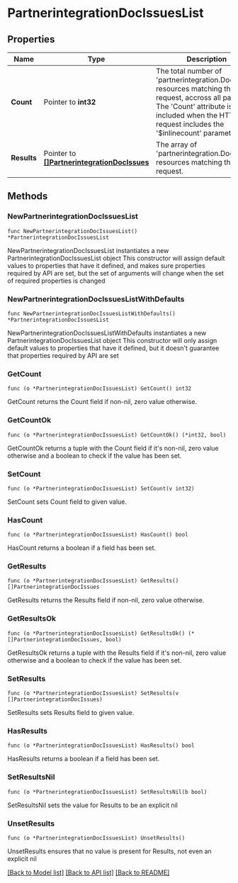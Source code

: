 # PartnerintegrationDocIssuesList

## Properties

Name | Type | Description | Notes
------------ | ------------- | ------------- | -------------
**Count** | Pointer to **int32** | The total number of &#39;partnerintegration.DocIssues&#39; resources matching the request, accross all pages. The &#39;Count&#39; attribute is included when the HTTP GET request includes the &#39;$inlinecount&#39; parameter. | [optional] 
**Results** | Pointer to [**[]PartnerintegrationDocIssues**](PartnerintegrationDocIssues.md) | The array of &#39;partnerintegration.DocIssues&#39; resources matching the request. | [optional] 

## Methods

### NewPartnerintegrationDocIssuesList

`func NewPartnerintegrationDocIssuesList() *PartnerintegrationDocIssuesList`

NewPartnerintegrationDocIssuesList instantiates a new PartnerintegrationDocIssuesList object
This constructor will assign default values to properties that have it defined,
and makes sure properties required by API are set, but the set of arguments
will change when the set of required properties is changed

### NewPartnerintegrationDocIssuesListWithDefaults

`func NewPartnerintegrationDocIssuesListWithDefaults() *PartnerintegrationDocIssuesList`

NewPartnerintegrationDocIssuesListWithDefaults instantiates a new PartnerintegrationDocIssuesList object
This constructor will only assign default values to properties that have it defined,
but it doesn't guarantee that properties required by API are set

### GetCount

`func (o *PartnerintegrationDocIssuesList) GetCount() int32`

GetCount returns the Count field if non-nil, zero value otherwise.

### GetCountOk

`func (o *PartnerintegrationDocIssuesList) GetCountOk() (*int32, bool)`

GetCountOk returns a tuple with the Count field if it's non-nil, zero value otherwise
and a boolean to check if the value has been set.

### SetCount

`func (o *PartnerintegrationDocIssuesList) SetCount(v int32)`

SetCount sets Count field to given value.

### HasCount

`func (o *PartnerintegrationDocIssuesList) HasCount() bool`

HasCount returns a boolean if a field has been set.

### GetResults

`func (o *PartnerintegrationDocIssuesList) GetResults() []PartnerintegrationDocIssues`

GetResults returns the Results field if non-nil, zero value otherwise.

### GetResultsOk

`func (o *PartnerintegrationDocIssuesList) GetResultsOk() (*[]PartnerintegrationDocIssues, bool)`

GetResultsOk returns a tuple with the Results field if it's non-nil, zero value otherwise
and a boolean to check if the value has been set.

### SetResults

`func (o *PartnerintegrationDocIssuesList) SetResults(v []PartnerintegrationDocIssues)`

SetResults sets Results field to given value.

### HasResults

`func (o *PartnerintegrationDocIssuesList) HasResults() bool`

HasResults returns a boolean if a field has been set.

### SetResultsNil

`func (o *PartnerintegrationDocIssuesList) SetResultsNil(b bool)`

 SetResultsNil sets the value for Results to be an explicit nil

### UnsetResults
`func (o *PartnerintegrationDocIssuesList) UnsetResults()`

UnsetResults ensures that no value is present for Results, not even an explicit nil

[[Back to Model list]](../README.md#documentation-for-models) [[Back to API list]](../README.md#documentation-for-api-endpoints) [[Back to README]](../README.md)


